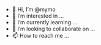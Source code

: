 - 👋 Hi, I’m @mymo
- 👀 I’m interested in ...
- 🌱 I’m currently learning ...
- 💞️ I’m looking to collaborate on ...
- 📫 How to reach me ...

<!---
mymo/mymo is a ✨ special ✨ repository because its `README.md` (this file) appears on your GitHub profile.
You can click the Preview link to take a look at your changes.
--->
